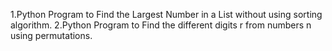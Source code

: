 1.Python Program to Find the Largest Number in a List without using sorting algorithm.
2.Python Program to Find the different digits r from numbers n using permutations.

